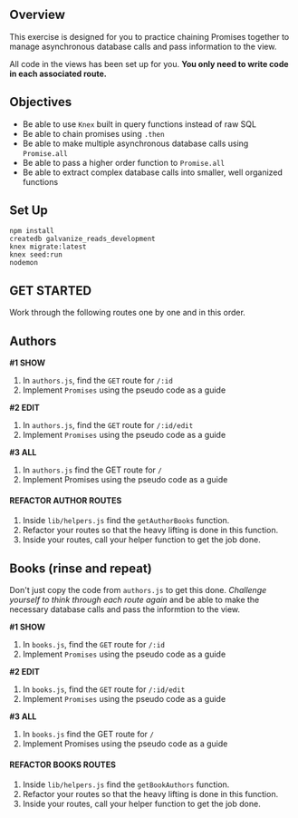 ## Overview

This exercise is designed for you to practice chaining Promises together to manage
asynchronous database calls and pass information to the view.

All code in the views has been set up for you. __You only need to write code in each associated route.__

## Objectives

* Be able to use `Knex` built in query functions instead of raw SQL
* Be able to chain promises using `.then`
* Be able to make multiple asynchronous database calls using `Promise.all`
* Be able to pass a higher order function to `Promise.all`
* Be able to extract complex database calls into smaller, well organized functions

## Set Up

```
npm install
createdb galvanize_reads_development
knex migrate:latest
knex seed:run
nodemon
```  

## GET STARTED

Work through the following routes one by one and in this order.

## Authors

__#1 SHOW__

1. In `authors.js`, find the `GET` route for `/:id`
2. Implement `Promises` using the pseudo code as a guide

__#2 EDIT__

1. In `authors.js`, find the `GET` route for `/:id/edit`
2. Implement `Promises` using the pseudo code as a guide

__#3 ALL__

1. In `authors.js` find the GET route for `/`
2. Implement Promises using the pseudo code as a guide

#### REFACTOR AUTHOR ROUTES

1. Inside `lib/helpers.js` find the `getAuthorBooks` function.
2. Refactor your routes so that the heavy lifting is done in this function.
3. Inside your routes, call your helper function to get the job done.

## Books (rinse and repeat)

Don't just copy the code from `authors.js` to get this done. _Challenge yourself
to think through each route again_ and be able to make the necessary database calls
and pass the informtion to the view.

__#1 SHOW__

1. In `books.js`, find the `GET` route for `/:id`
2. Implement `Promises` using the pseudo code as a guide

__#2 EDIT__

1. In `books.js`, find the `GET` route for `/:id/edit`
2. Implement `Promises` using the pseudo code as a guide

__#3 ALL__

1. In `books.js` find the GET route for `/`
2. Implement Promises using the pseudo code as a guide

#### REFACTOR BOOKS ROUTES

1. Inside `lib/helpers.js` find the `getBookAuthors` function.
2. Refactor your routes so that the heavy lifting is done in this function.
3. Inside your routes, call your helper function to get the job done.
